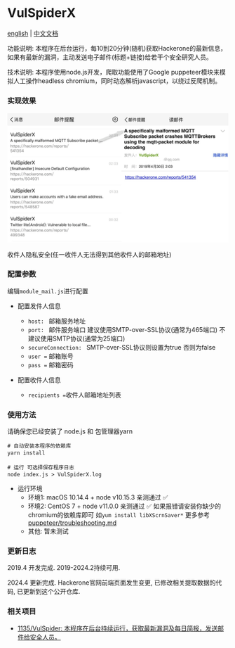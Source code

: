 # VulSpiderX

[english](README_english.md) | [中文文档](README.md)

功能说明: 本程序在后台运行，每10到20分钟(随机)获取Hackerone的最新信息，如果有最新的漏洞，主动发送电子邮件(标题+链接)给若干个安全研究人员。

技术说明: 本程序使用node.js开发，爬取功能使用了Google puppeteer模块来模拟人工操作headless chromium，同时动态解析javascript，以绕过反爬机制。


### 实现效果

![all](https://github.com/1135/notes/blob/master/imgs/vulspiderX.png?raw=true)

收件人隐私安全(任一收件人无法得到其他收件人的邮箱地址)

### 配置参数

编辑`module_mail.js`进行配置

* 配置发件人信息
  * `host: `  邮箱服务地址
  * `port: `  邮件服务端口 建议使用SMTP-over-SSL协议(通常为465端口) 不建议使用SMTP协议(通常为25端口)
  * `secureConnection: ` SMTP-over-SSL协议则设置为true 否则为false
  * `user =` 邮箱账号
  * `pass =` 邮箱密码

* 配置收件人信息
  * `recipients =`收件人邮箱地址列表

### 使用方法

请确保您已经安装了 node.js 和 包管理器yarn
```shell
# 自动安装本程序的依赖库
yarn install

# 运行 可选择保存程序日志
node index.js > VulSpiderX.log
```

* 运行环境
  * 环境1: macOS 10.14.4 + node v10.15.3 亲测通过 ✅
  * 环境2: CentOS 7 + node v11.0.0 亲测通过 ✅ 如果报错请安装你缺少的chromium的依赖库即可 如`yum install libXScrnSaver*` 更多参考[puppeteer/troubleshooting.md](https://github.com/GoogleChrome/puppeteer/blob/master/docs/troubleshooting.md#running-puppeteer-on-google-cloud-functions)
  * 其他: 暂未测试

### 更新日志

2019.4 开发完成.  2019-2024.2持续可用.

2024.4 更新完成.  Hackerone官网前端页面发生变更, 已修改相关提取数据的代码, 已更新到这个公开仓库.


### 相关项目

* [1135/VulSpider: 本程序在后台持续运行，获取最新漏洞及每日简报，发送邮件给安全人员。](https://github.com/1135/VulSpider)
